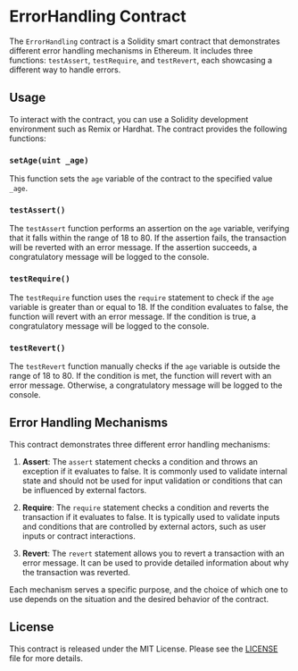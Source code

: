 # ErrorHandling Contract

The `ErrorHandling` contract is a Solidity smart contract that demonstrates different error handling mechanisms in Ethereum. It includes three functions: `testAssert`, `testRequire`, and `testRevert`, each showcasing a different way to handle errors.

## Usage

To interact with the contract, you can use a Solidity development environment such as Remix or Hardhat. The contract provides the following functions:

### `setAge(uint _age)`

This function sets the `age` variable of the contract to the specified value `_age`.

### `testAssert()`

The `testAssert` function performs an assertion on the `age` variable, verifying that it falls within the range of 18 to 80. If the assertion fails, the transaction will be reverted with an error message. If the assertion succeeds, a congratulatory message will be logged to the console.

### `testRequire()`

The `testRequire` function uses the `require` statement to check if the `age` variable is greater than or equal to 18. If the condition evaluates to false, the function will revert with an error message. If the condition is true, a congratulatory message will be logged to the console.

### `testRevert()`

The `testRevert` function manually checks if the `age` variable is outside the range of 18 to 80. If the condition is met, the function will revert with an error message. Otherwise, a congratulatory message will be logged to the console.

## Error Handling Mechanisms

This contract demonstrates three different error handling mechanisms:

1. **Assert**: The `assert` statement checks a condition and throws an exception if it evaluates to false. It is commonly used to validate internal state and should not be used for input validation or conditions that can be influenced by external factors.

2. **Require**: The `require` statement checks a condition and reverts the transaction if it evaluates to false. It is typically used to validate inputs and conditions that are controlled by external actors, such as user inputs or contract interactions.

3. **Revert**: The `revert` statement allows you to revert a transaction with an error message. It can be used to provide detailed information about why the transaction was reverted.

Each mechanism serves a specific purpose, and the choice of which one to use depends on the situation and the desired behavior of the contract.

## License

This contract is released under the MIT License. Please see the [LICENSE](LICENSE) file for more details.
